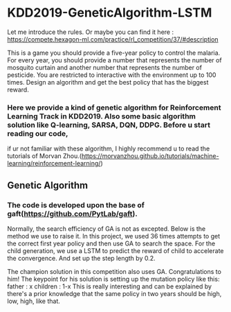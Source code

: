 # KDD2019-GeneticAlgorithm-LSTM

Let me introduce the rules. Or maybe you can find it here : https://compete.hexagon-ml.com/practice/rl_competition/37/#description

This is a game you should provide a five-year policy to control the malaria. For every year, you should provide a number that represents the number of mosquito curtain and another number that represents the number of pesticide. You are restricted to interactive with the environment up to 100 times. Design an algorithm and get the best policy that has the biggest reward.


### Here we provide a kind of genetic algorithm for Reinforcement Learning Track in KDD2019. Also some basic algorithm solution like Q-learning, SARSA, DQN, DDPG. Before u start reading our code, 

if ur not familiar with these algorithm, I highly recommend u to read the tutorials of Morvan Zhou.(https://morvanzhou.github.io/tutorials/machine-learning/reinforcement-learning/)



## Genetic Algorithm

### **The code is developed upon the base of gaft(https://github.com/PytLab/gaft).**

Normally, the search efficiency of GA is not as excepted. Below is the method we use to raise it. In this project, we used 36 times attempts to get the correct first year policy and then use GA to search the space. For the child generation, we use a LSTM to predict the reward of child to accelerate the convergence. And set up the step length by 0.2.

The champion solution in this competition also uses GA. Congratulations to him!
The keypoint for his solution is setting up the mutation policy like this: 
    father : x
    children : 1-x
This is really interesting and can be explained by there's a prior knowledge that the same policy in two years should be high, low, high, like that.
